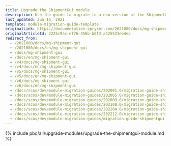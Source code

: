 ```yaml
---
title: Upgrade the ShipmentGui module
description: Use the guide to migrate to a new version of the ShipmentGui module.
last_updated: Jun 16, 2021
template: module-migration-guide-template
originalLink: https://documentation.spryker.com/2021080/docs/mg-shipment-gui
originalArticleId: 2225c9ac-ef76-456b-b6f3-a425521eb4ea
redirect_from:
  - /2021080/docs/mg-shipment-gui
  - /2021080/docs/en/mg-shipment-gui
  - /docs/mg-shipment-gui
  - /docs/en/mg-shipment-gui
  - /v4/docs/mg-shipment-gui
  - /v4/docs/en/mg-shipment-gui
  - /v5/docs/mg-shipment-gui
  - /v5/docs/en/mg-shipment-gui
  - /v6/docs/mg-shipment-gui
  - /v6/docs/en/mg-shipment-gui
  - /docs/scos/dev/module-migration-guides/202001.0/migration-guide-shipmentgui.html
  - /docs/scos/dev/module-migration-guides/202005.0/migration-guide-shipmentgui.html
  - /docs/scos/dev/module-migration-guides/202009.0/migration-guide-shipmentgui.html
  - /docs/scos/dev/module-migration-guides/202108.0/migration-guide-shipmentgui.html
  - /docs/scos/dev/module-migration-guides/202204.0/migration-guide-shipmentgui.html
  - /docs/scos/dev/module-migration-guides/202212.0/migration-guide-shipmentgui.html
  - /docs/scos/dev/module-migration-guides/migration-guide-shipmentgui.html
---
```


{% include pbc/all/upgrade-modules/upgrade-the-shipmentgui-module.md %} <!-- To edit, see /_includes/pbc/all/upgrade-modules/upgrade-the-shipmentgui-module.md -->

